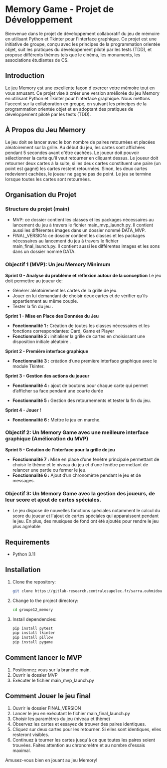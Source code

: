 # Memory Game - Projet de Développement

Bienvenue dans le projet de développement collaboratif du jeu de mémoire en utilisant Python et Tkinter pour l'interface graphique. Ce projet est une initiative de groupe, conçu avec les principes de la programmation orientée objet, suit les pratiques du développement piloté par les tests (TDD), et propose différents thèmes tels que le cinéma, les monuments, les associations étudiantes de CS.

## Introduction
Le jeu Memory est une excellente façon d'exercer votre mémoire tout en vous amusant. Ce projet vise à créer une version améliorée du jeu Memory en utilisant Python et Tkinter pour l'interface graphique. Nous mettons l'accent sur la collaboration en groupe, en suivant les principes de la programmation orientée objet et en adoptant des pratiques de développement piloté par les tests (TDD).

## À Propos du Jeu Memory

Le jeu doit se lancer avec le bon nombre de paires retournées et placées aléatoirement sur la grille. Au début du jeu, les cartes sont affichées pendant 5 secondes avant d'être cachées. Le joueur doit pouvoir sélectionner la carte qu'il veut retourner en cliquant dessus. Le joueur doit retourner deux cartes à la suite, si les deux cartes constituent une paire (un point est gagné) les cartes restent retournées. Sinon, les deux cartes redeviennt cachées, le joueur ne gagne pas de point. Le jeu se termine lorsque toutes les cartes sont retournées.

## Organisation du Projet

### Structure du projet (main)
- MVP: ce dossier contient les classes et les packages nécessaires au lancement du jeu à travers le fichier main_mvp_launch.py. Il contient aussi les différentes images dans un dossier nommé DATA_MVP.
- FINAL_VERSION: ce dossier contient les classes et les packages nécessaires au lancement du jeu à travers le fichier main_final_launch.py. Il contient aussi les différentes images et les sons dans un dossier nommé DATA.

### Objectif 1 (MVP): Un jeu Memory Minimum

**Sprint 0 - Analyse du problème et réflexion autour de la conception**
Le jeu doit permettre au joueur de:
- Générer aléatoirement les cartes de la grille de jeu.
- Jouer en lui demandant de choisir deux cartes et de vérifier qu’ils appartiennent au même couple.
- Tester la fin du jeu .

**Sprint 1 - Mise en Place des Données du Jeu**
- **Fonctionnalité 1 :** Création de toutes les classes nécessaires et les fonctions correspondantes: Card, Game et Player 
- **Fonctionnalité 2 :** initialiser la grille de cartes en choisissant une disposition initiale aléatoire  .

**Sprint 2 - Première interface graphique**
- **Fonctionnalité 3 :** création d’une première interface graphique avec le module Tkinter.

**Sprint 3 - Gestion des actions du joueur**
- **Fonctionnalité 4 :** ajout de boutons pour chaque carte qui permet d’afficher sa face pendant une courte durée 

- **Fonctionnalité 5 :** Gestion des retournements et tester la fin du jeu.

**Sprint 4 - Jouer !**
- **Fonctionnalité 6 :** Mettre le jeu en marche.

### Objectif 2: Un Memory Game avec une meilleure interface graphique (Amélioration du MVP)

**Sprint 5 - Création de l'interface pour la grille de jeu**
- **Fonctionnalité 7 :** Mise en place d’une fenêtre principale permettant de choisir le thème et le niveau du jeu et d’une fenêtre permettant de relancer une partie ou fermer le jeu.
- **Fonctionnalité 6 :** Ajout d’un chronomètre pendant le jeu et de messages.

### Objectif 3: Un Memory Game avec la gestion des joueurs, de leur score et ajout de cartes spéciales.
- Le jeu dispose de nouvelles fonctions spéciales notamment le calcul du score du joueur et l'ajout de cartes spéciales qui apparaissent pendant le jeu. En plus, des musiques de fond ont été ajoutés pour rendre le jeu plus agréable





## Requirements

- Python 3.11

## Installation

1. Clone the repository:

    ```bash
    git clone https://gitlab-research.centralesupelec.fr/sarra.ouhmidou/groupe12_memory
    ```

2. Change to the project directory:

    ```bash
    cd groupe12_memory
    ```

3. Install dependencies:

    ```bash
    pip install pytest
    pip install tkinter
    pip install pillow
    pip install pygame
    ```

## Comment lancer le MVP
1. Positionnez vous sur la branche main.
2. Ouvrir le dossier MVP
3. Exécuter le fichier main_mvp_launch.py


## Comment Jouer le jeu final

1. Ouvrir le dossier FINAL_VERSION 
2. Lancer le jeu en exécutant le fichier main_final_launch.py
3. Choisir les paramètres du jeu (niveau et thème)
4. Observez les cartes et essayez de trouver des paires identiques.
5. Cliquez sur deux cartes pour les retourner. Si elles sont identiques, elles resteront visibles.
6. Continuez à tourner les cartes jusqu'à ce que toutes les paires soient trouvées. Faites attention au chronomètre et au nombre d'essais maximal.



Amusez-vous bien en jouant au jeu Memory!







